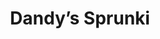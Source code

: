 ---
slug: dandys-sprunki-2083
title: Dandy’s Sprunki
description: "Dandy’s Sprunki is an exciting online game. Play for free directly in your browser!"
icon: /images/popular_mods/Dandys Sprunki.png
url: https://wowtbc.net/sprunkin/dandy-sprunki/index.html
previewImage: /images/popular_mods/Dandys Sprunki.png
type: popular mods

# SEO配置
seo:
  title: "Dandy’s Sprunki - Play Free Online Game | Fun Browser Games"
  description: "Dandy’s Sprunki - Play this fun online game for free in your browser. No download required!"
  ogImage: "/images/popular_mods/Dandys Sprunki.png"
  keywords: "dandys-sprunki-2083, online game, browser game, free game, popular mods game, play online"

videoUrls:
  - https://www.youtube.com/embed/example1
  - https://www.youtube.com/embed/example2

whyPlay:
  title: "Why Play Dandy’s Sprunki?"
  items:
    - "Immersive Gameplay: Dandy’s Sprunki offers an engaging and immersive gaming experience that will keep you entertained for hours"
    - "Challenging Levels: Test your skills with increasingly difficult challenges and obstacles"
    - "Beautiful Graphics: Enjoy stunning visuals and smooth animations that bring the game world to life"
    - "Regular Updates: New content and features are added regularly to keep the game fresh and exciting"
    - "Free to Play: Experience all the fun without spending a penny"
    - "Community Features: Connect with other players, share strategies, and compete for high scores"
    - "Cross-Platform: Play on any device with a web browser, no downloads required"

features:
  title: "Key Features of Dandy’s Sprunki"
  image: "/images/popular_mods/Dandys Sprunki.png"
  items:
    - "Intuitive Controls: Easy to learn controls make Dandy’s Sprunki accessible for players of all skill levels"
    - "Multiple Game Modes: Enjoy various gameplay options that provide different challenges and experiences"
    - "Character Customization: Personalize your gaming experience with unique characters and items"
    - "Achievement System: Complete special tasks to earn rewards and recognition"
    - "Leaderboards: Compete with players worldwide and see who can achieve the highest scores"

characteristics:
  title: "Game Characteristics"
  image: "/images/popular_mods/Dandys Sprunki.png"
  items:
    - "Genre: Popular mods game with elements of strategy and skill"
    - "Difficulty: Suitable for both casual gamers and those seeking a challenge"
    - "Play Time: Quick sessions or extended gameplay, depending on your preference"
    - "Art Style: Vibrant and engaging visuals that enhance the gaming experience"
    - "Sound Design: Immersive audio that complements the gameplay perfectly"

info: "Dandy’s Sprunki is an exciting online game that offers players a unique and engaging gaming experience. With its intuitive controls, stunning visuals, and challenging gameplay, Dandy’s Sprunki provides hours of entertainment for players of all ages and skill levels. Whether you're looking for a quick gaming session during a break or an extended play session, Dandy’s Sprunki delivers an immersive experience that will keep you coming back for more. The game features multiple levels of increasing difficulty, ensuring that players are constantly challenged as they progress. With regular updates adding new content and features, Dandy’s Sprunki remains fresh and exciting, providing endless entertainment options for its growing community of players."

howToPlayIntro: "Welcome to Dandy’s Sprunki! This guide will walk you through the basics and help you master the game. Whether you're a beginner or looking to improve your skills, these tips and instructions will enhance your gaming experience."

howToPlaySteps:
  - title: "Getting Started"
    description: "Begin your Dandy’s Sprunki adventure by familiarizing yourself with the controls. Use your keyboard or mouse to navigate through the game interface. The tutorial will guide you through the basic mechanics and help you understand the objectives."
  - title: "Understanding the Objectives"
    description: "In Dandy’s Sprunki, your main goal is to progress through levels by completing specific objectives. Each level presents unique challenges that require different strategies and approaches."
  - title: "Mastering the Controls"
    description: "Practice using the controls to improve your precision and reaction time. Dandy’s Sprunki requires quick reflexes and strategic thinking to overcome obstacles and defeat opponents."
  - title: "Utilizing Power-ups"
    description: "Collect power-ups throughout the game to enhance your abilities and overcome difficult challenges. Each power-up offers unique advantages that can be crucial for success."
  - title: "Developing Strategies"
    description: "As you progress in Dandy’s Sprunki, develop effective strategies for different scenarios. Analyze patterns, anticipate challenges, and adapt your approach to maximize your performance."

faq:
  title: "Frequently Asked Questions about Dandy’s Sprunki"
  items:
    - question: "Is Dandy’s Sprunki free to play?"
      answer: "Yes, Dandy’s Sprunki is completely free to play directly in your web browser. No downloads or purchases are required to enjoy the full game experience."
    - question: "Can I play Dandy’s Sprunki on mobile devices?"
      answer: "Yes, Dandy’s Sprunki is optimized for both desktop and mobile play. You can enjoy the game on any device with a web browser and internet connection."
    - question: "Are there any in-game purchases?"
      answer: "While Dandy’s Sprunki is free to play, there may be optional in-game purchases available for cosmetic items or additional features that don't affect core gameplay."
    - question: "How often is Dandy’s Sprunki updated?"
      answer: "The developers regularly update Dandy’s Sprunki with new content, features, and improvements based on player feedback and game performance."
    - question: "Can I play Dandy’s Sprunki offline?"
      answer: "Currently, Dandy’s Sprunki requires an internet connection to play as it's a browser-based online game."
    - question: "Is Dandy’s Sprunki suitable for children?"
      answer: "Yes, Dandy’s Sprunki is designed to be family-friendly and suitable for players of all ages."
    - question: "How do I report bugs or issues?"
      answer: "If you encounter any problems while playing Dandy’s Sprunki, you can report them through the game's support page or contact the developers directly through their website."
    - question: "Still Have Questions?"
      answer: "If you have additional questions about Dandy’s Sprunki that aren't covered in this FAQ, please visit our support center or contact our customer service team for assistance."
---